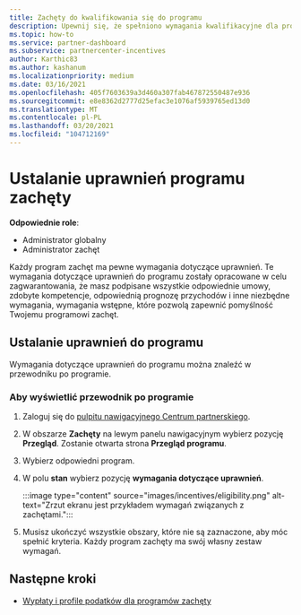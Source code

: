 ```yaml
---
title: Zachęty do kwalifikowania się do programu
description: Upewnij się, że spełniono wymagania kwalifikacyjne dla programu zachęt. Ten proces obejmuje sprawdzanie uprawnień w przewodniku programu.
ms.topic: how-to
ms.service: partner-dashboard
ms.subservice: partnercenter-incentives
author: Karthic83
ms.author: kashanum
ms.localizationpriority: medium
ms.date: 03/16/2021
ms.openlocfilehash: 405f7603639a3d460a307fab467872550487e936
ms.sourcegitcommit: e8e8362d2777d25efac3e1076af5939765ed13d0
ms.translationtype: MT
ms.contentlocale: pl-PL
ms.lasthandoff: 03/20/2021
ms.locfileid: "104712169"
---
```

# <a name="determine-your-incentives-program-eligibility"></a>Ustalanie uprawnień programu zachęty

**Odpowiednie role**:

- Administrator globalny
- Administrator zachęt

 Każdy program zachęt ma pewne wymagania dotyczące uprawnień. Te wymagania dotyczące uprawnień do programu zostały opracowane w celu zagwarantowania, że masz podpisane wszystkie odpowiednie umowy, zdobyte kompetencje, odpowiednią prognozę przychodów i inne niezbędne wymagania, wymagania wstępne, które pozwolą zapewnić pomyślność Twojemu programowi zachęt.

## <a name="determining-your-program-eligibility"></a>Ustalanie uprawnień do programu

Wymagania dotyczące uprawnień do programu można znaleźć w przewodniku po programie. 

### <a name="to-see-your-program-guide"></a>Aby wyświetlić przewodnik po programie

1. Zaloguj się do [pulpitu nawigacyjnego Centrum partnerskiego](https://partner.microsoft.com/dashboard/).

2. W obszarze **Zachęty** na lewym panelu nawigacyjnym wybierz pozycję **Przegląd**. Zostanie otwarta strona **Przegląd programu**.

3. Wybierz odpowiedni program.

4. W polu **stan** wybierz pozycję **wymagania dotyczące uprawnień**.

   :::image type="content" source="images/incentives/eligibility.png" alt-text="Zrzut ekranu jest przykładem wymagań związanych z zachętami.":::

5. Musisz ukończyć wszystkie obszary, które nie są zaznaczone, aby móc spełnić kryteria. Każdy program zachęty ma swój własny zestaw wymagań.

## <a name="next-steps"></a>Następne kroki

- [Wypłaty i profile podatków dla programów zachęty](incentives-create-and-manage-your-payout-and-tax-profiles.md)
